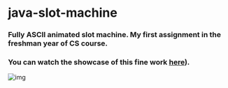 # java-slot-machine
### Fully ASCII animated slot machine. My first assignment in the freshman year of CS course.
### You can watch the showcase of this fine work [here](https://www.youtube.com/channel/UC0vPz1tX7nnLlTL6g4K4hgQ)).

![img](https://github.com/Mekam1/java-slot-machine/assets/139581582/ab9ed900-c2b3-4f39-b29b-2f8269ed2047)

